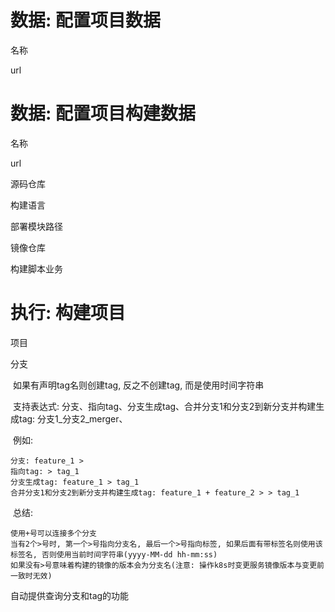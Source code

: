 

# 数据: 配置项目数据

名称

url

# 数据: 配置项目构建数据

名称

url

源码仓库

构建语言

部署模块路径

镜像仓库

构建脚本业务

# 执行: 构建项目

项目

分支

​	如果有声明tag名则创建tag, 反之不创建tag, 而是使用时间字符串

​	支持表达式: 分支、指向tag、分支生成tag、合并分支1和分支2到新分支并构建生成tag: 分支1_分支2_merger、

​	例如:

```
分支: feature_1 >
指向tag: > tag_1
分支生成tag: feature_1 > tag_1
合并分支1和分支2到新分支并构建生成tag: feature_1 + feature_2 > > tag_1
```

​	总结:

```
使用+号可以连接多个分支
当有2个>号时, 第一个>号指向分支名, 最后一个>号指向标签, 如果后面有带标签名则使用该标签名, 否则使用当前时间字符串(yyyy-MM-dd hh-mm:ss)
如果没有>号意味着构建的镜像的版本会为分支名(注意: 操作k8s时变更服务镜像版本与变更前一致时无效)
```

自动提供查询分支和tag的功能